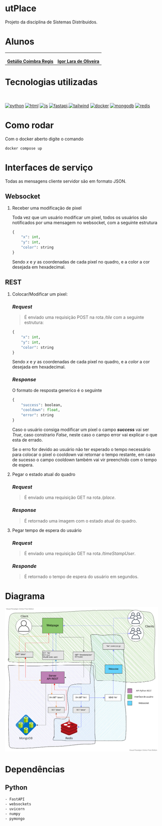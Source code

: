 # utPlace
Projeto da disciplina de Sistemas Distribuidos.

# Alunos

<center>
<table><tr>
<td align="center"><a href="https://github.com/getuliobr">
 <img style="border-radius: 50%;" src="https://avatars.githubusercontent.com/u/51160837?v=4" width="100px;" alt=""/>
<br />
 <b>Getúlio Coimbra Regis</b></a>
 <a href="https://github.com/getuliobr" title="GitHub Getulio"></a>

<td align="center"><a href="https://github.com/nuisigor">
 <img style="border-radius: 50%;" src="https://avatars.githubusercontent.com/u/50688059?v=4" width="100px;" alt=""/>
<br />
 <b>Igor Lara de Oliveira</b>
 </a> <a href="https://github.com/nuisigor" title="GitHub Igor"></a>

</tr></table>
</center>

# Tecnologias utilizadas
<div style="display: inline_block"><br>
          
  <a href="https://www.python.org/"><img align="center" alt="python" height="50" width="60" src="https://cdn.jsdelivr.net/gh/devicons/devicon/icons/python/python-original.svg"><a>
  <a href="https://developer.mozilla.org/pt-BR/docs/Web/HTML"><img align="center" alt="html" height="50" width="60" src="https://cdn.jsdelivr.net/gh/devicons/devicon/icons/html5/html5-original.svg" /><a>
  <a href="https://developer.mozilla.org/pt-BR/docs/Web/JavaScript"><img align="center" alt="js" height="50" width="60" src="https://cdn.jsdelivr.net/gh/devicons/devicon/icons/javascript/javascript-original.svg"><a>
  <a href="https://fastapi.tiangolo.com/"><img align="center" alt="fastapi" height="50" width="60"  src="https://cdn.jsdelivr.net/gh/devicons/devicon/icons/fastapi/fastapi-original-wordmark.svg" />
  <a href="https://tailwindcss.com/"><img align="center" alt="tailwind" height="50" width="60" src="https://cdn.jsdelivr.net/gh/devicons/devicon/icons/tailwindcss/tailwindcss-plain.svg" /><a>
  <a href="https://www.docker.com/"><img align="center" alt="docker" height="50" width="60" src="https://cdn.jsdelivr.net/gh/devicons/devicon/icons/docker/docker-original.svg" /><a>
  <a href="https://www.mongodb.com/"><img align="center" alt="mongodb" height="50" width="60" src="https://cdn.jsdelivr.net/gh/devicons/devicon/icons/mongodb/mongodb-original-wordmark.svg"/><a>
  <a href="https://redis.io/"><img align="center" alt="redis" height="50" width="60" src="https://cdn.jsdelivr.net/gh/devicons/devicon/icons/redis/redis-original-wordmark.svg"/><a>

</div>

# Como rodar
Com o docker aberto digite o comando
	
	docker compose up

# Interfaces de serviço

Todas as mensagens cliente servidor são em formato JSON.

## Websocket
1. Receber uma modificação de pixel

	Toda vez que um usuário modificar um pixel, todos os usuários são notificados por uma mensagem no websocket, com a seguinte estrutura

	```py
	{
		"x": int,
		"y": int,
		"color": string
	}
	```

	Sendo *x* e *y* as coordenadas de cada pixel no quadro, e a color a cor desejada em hexadecimal.

## REST
1. Colocar/Modificar um pixel:
	### *Request*
	>É enviado uma requisição POST na rota */tile* com a seguinte estrutura:
	```py
	{
		"x": int,
		"y": int,
		"color": string
	}
	```
	Sendo *x* e *y* as coordenadas de cada pixel no quadro, e a *color* a cor desejada em hexadecimal.
	### *Response*
  	O formato de resposta generico é o seguinte
	
	```py
	{
		"success": boolean,
		"cooldown": float,
		"error": string
	}
	```
  	Caso o usuário consiga modificar um pixel o campo *__success__* vai ser *True*, caso constrario *False*, neste caso o campo error vai explicar o que esta de errado.
	
	Se o erro for devido ao usuário não ter esperado o tempo necessário para colocar o pixel o cooldown vai retornar o tempo restante, em caso de sucesso o campo cooldown também vai vir preenchido com o tempo de espera.

2. Pegar o estado atual do quadro
     ### *Request*
	>É enviado uma requisição GET na rota */place*.

    ### *Response*
    >É retornado uma imagem com o estado atual do quadro.

3. Pegar tempo de espera do usuário
    ### *Request*
	>É enviado uma requisição GET na rota */timeStampUser*.
	### *Responde*
	>É retornado o tempo de espera do usuário em segundos.

# Diagrama

<img src="util\utPlace.jpg"/>


# Dependências

## Python
	- FastAPI
	- websockets
	- uvicorn
	- numpy
	- pymongo
